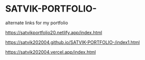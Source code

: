 # SATVIK-PORTFOLIO-
alternate links for my portfolio 



https://satvikportfolio20.netlify.app/index.html




https://satvik202004.github.io/SATVIK-PORTFOLIO-/index1.html




https://satvik202004.vercel.app/index.html

